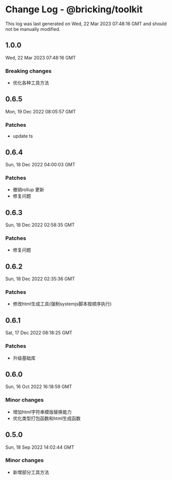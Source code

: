 # Change Log - @bricking/toolkit

This log was last generated on Wed, 22 Mar 2023 07:48:16 GMT and should not be manually modified.

## 1.0.0
Wed, 22 Mar 2023 07:48:16 GMT

### Breaking changes

- 优化各种工具方法

## 0.6.5
Mon, 19 Dec 2022 08:05:57 GMT

### Patches

- update ts

## 0.6.4
Sun, 18 Dec 2022 04:00:03 GMT

### Patches

- 撤销rollup 更新
- 修复问题

## 0.6.3
Sun, 18 Dec 2022 02:58:35 GMT

### Patches

- 修复问题

## 0.6.2
Sun, 18 Dec 2022 02:35:36 GMT

### Patches

- 修改html生成工具(强制systemjs脚本按顺序执行)

## 0.6.1
Sat, 17 Dec 2022 08:18:25 GMT

### Patches

- 升级基础库

## 0.6.0
Sun, 16 Oct 2022 16:18:59 GMT

### Minor changes

- 增加html字符串模版替换能力
- 优化类型打包函数和html生成函数

## 0.5.0
Sun, 18 Sep 2022 14:02:44 GMT

### Minor changes

- 新增部分工具方法

